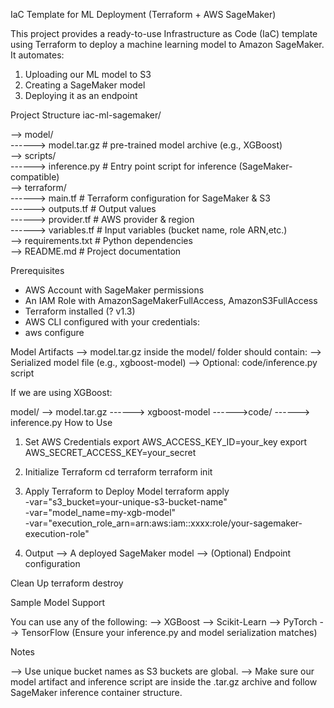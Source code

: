 IaC Template for ML Deployment (Terraform + AWS SageMaker)

This project provides a ready-to-use Infrastructure as Code (IaC) template using Terraform to deploy a machine learning model to Amazon 
SageMaker. It automates:

1. Uploading our  ML model to S3  
2.  Creating a SageMaker model  
3.  Deploying it as an endpoint  

Project Structure
iac-ml-sagemaker/

-->  model/  
   ------> model.tar.gz       # pre-trained model archive (e.g., XGBoost)  
--> scripts/  
   ------> inference.py       # Entry point script for inference (SageMaker-compatible)  
--> terraform/  
   ------> main.tf            # Terraform configuration for SageMaker & S3  
   ------> outputs.tf         # Output values  
   ------> provider.tf        # AWS provider & region  
   ------> variables.tf       # Input variables (bucket name, role ARN,etc.)  
--> requirements.txt       # Python dependencies  
--> README.md              # Project documentation  

Prerequisites
* AWS Account with SageMaker permissions
* An IAM Role with AmazonSageMakerFullAccess, AmazonS3FullAccess
* Terraform installed (? v1.3)
* AWS CLI configured with your credentials:
* aws configure

 Model Artifacts
--> model.tar.gz inside the model/ folder should contain:
    --> Serialized model file (e.g., xgboost-model)
    --> Optional: code/inference.py script

If we are using XGBoost:

model/
--> model.tar.gz
    ------> xgboost-model
    ------>code/
        ------> inference.py
How to Use

1. Set AWS Credentials
export AWS_ACCESS_KEY_ID=your_key
export AWS_SECRET_ACCESS_KEY=your_secret

2. Initialize Terraform
cd terraform
terraform init

3. Apply Terraform to Deploy Model
terraform apply \
  -var="s3_bucket=your-unique-s3-bucket-name" \
  -var="model_name=my-xgb-model" \
  -var="execution_role_arn=arn:aws:iam::xxxx:role/your-sagemaker-execution-role"

4. Output
--> A deployed SageMaker model
--> (Optional) Endpoint configuration

Clean Up
terraform destroy


Sample Model Support

You can use any of the following:
--> XGBoost
--> Scikit-Learn
--> PyTorch
--> TensorFlow
(Ensure your inference.py and model serialization matches)

Notes

--> Use unique bucket names as S3 buckets are global.
--> Make sure our model artifact and inference script are inside the .tar.gz archive and follow SageMaker inference container structure.

